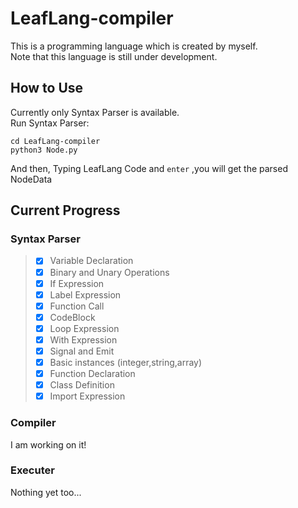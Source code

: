 # LeafLang-compiler
This is a programming language which is created by myself.  
Note that this language is still under development.  
## How to Use  
Currently only Syntax Parser is available.  
Run Syntax Parser:  
```shell
cd LeafLang-compiler
python3 Node.py
```
And then, Typing LeafLang Code and `enter` ,you will get the parsed NodeData
## Current Progress
### Syntax Parser
> - [x] Variable Declaration
> - [x] Binary and Unary Operations
> - [x] If Expression
> - [x] Label Expression
> - [x] Function Call
> - [x] CodeBlock
> - [x] Loop Expression
> - [x] With Expression
> - [x] Signal and Emit
> - [x] Basic instances (integer,string,array)
> - [x] Function Declaration
> - [x] Class Definition
> - [x] Import Expression
### Compiler
I am working on it!  
### Executer
Nothing yet too...  

